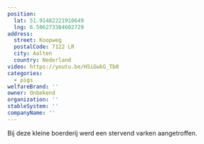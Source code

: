 ```yaml
---
position:
  lat: 51.91482221910649
  lng: 6.506273384602729
address:
  street: Koopweg
  postalCode: 7122 LR
  city: Aalten
  country: Nederland
video: https://youtu.be/H5iGwkG_Tb0
categories:
  - pigs
welfareBrand: ''
owner: Onbekend
organization: ''
stableSystem: ''
companyName: ''
---
```

Bij deze kleine boerderij werd een stervend varken aangetroffen.
